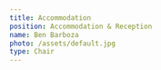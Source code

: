 ```yaml
---
title: Accommodation
position: Accommodation & Reception
name: Ben Barboza
photo: /assets/default.jpg
type: Chair
---
```


